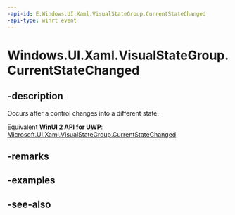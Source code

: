 ```yaml
---
-api-id: E:Windows.UI.Xaml.VisualStateGroup.CurrentStateChanged
-api-type: winrt event
---
```


<!-- Event syntax
public event Windows.UI.Xaml.VisualStateChangedEventHandler CurrentStateChanged
-->

# Windows.UI.Xaml.VisualStateGroup.CurrentStateChanged

## -description
Occurs after a control changes into a different state.

Equivalent **WinUI 2 API for UWP**: [Microsoft.UI.Xaml.VisualStateGroup.CurrentStateChanged](/windows/winui/api/microsoft.ui.xaml.visualstategroup.currentstatechanged).

## -remarks

## -examples

## -see-also
